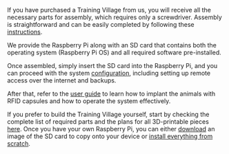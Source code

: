 If you have purchased a Training Village from us, you will receive all the necessary parts for assembly, which requires only a screwdriver. Assembly is straightforward and can be easily completed by following these [instructions][INSTRUCTIONS].

We provide the Raspberry Pi along with an SD card that contains both the operating system (Raspberry Pi OS) and all required software pre-installed.

Once assembled, simply insert the SD card into the Raspberry Pi, and you can proceed with the system [configuration][CONFIGURE], including setting up remote access over the internet and backups.

After that, refer to the [user guide][GUIDE] to learn how to implant the animals with RFID capsules and how to operate the system effectively.

If you prefer to build the Training Village yourself, start by checking the complete list of required parts and the plans for all 3D-printable pieces [here][PLANS]. Once you have your own Raspberry Pi, you can either [download][ISO] an image of the SD card to copy onto your device or [install everything from scratch][SOFTWARE].



[INSTRUCTIONS]: /how_to_build/assembly_instructions.md
[CONFIGURE]: /initial_configuration_index.srt
[GUIDE]: /user_guide_index.srt
[PLANS]: /how_to_build/list_of_parts.md
[ISO]: /resources/ISO.md
[SOFTWARE]: /how_to_build/software_installation.md


<br>
